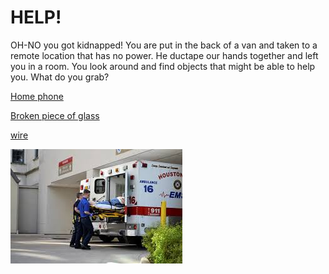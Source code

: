 # HELP!
OH-NO you got kidnapped!
You are put in the back of a van and taken to a remote location that has no power. He ductape our hands together and left you in a room. You look around and find objects that might be able to help you. What do you grab?

[Home phone](home.md)

[Broken piece of glass](glass.md)  

[wire](wire.md)

![fire](download.jpeg)